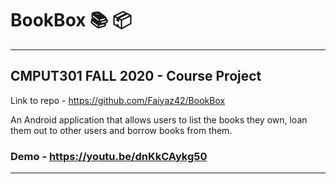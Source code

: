 # BookBox 📚 📦
***
## CMPUT301 FALL 2020 - Course Project 
Link to repo - https://github.com/Faiyaz42/BookBox

An Android application that allows users to list the books they own, loan them out to other users and borrow books from them. 

### Demo - https://youtu.be/dnKkCAykg50

***

